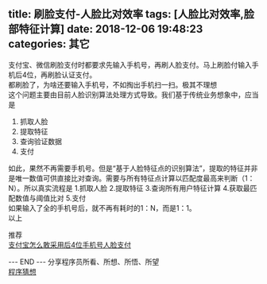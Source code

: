 title: 刷脸支付-人脸比对效率
tags: [人脸比对效率,脸部特征计算]
date: 2018-12-06 19:48:23
categories: 其它
---
支付宝、微信刷脸支付时都要求先输入手机号，再刷人脸支付。马上刷脸付输入手机后4位，再刷脸认证支付。  
都刷脸了，为啥还要输入手机号，不如掏出手机扫一扫。极其不理想  
这个问题主要由目前人脸识别算法处理方式导致。我们基于传统业务想象中，应当是
1. 抓取人脸
2. 提取特征
3. 查询验证数据
4. 支付  

如此，果然不再需要手机号。但是“基于人脸特征点的识别算法”，提取的特征并非是唯一数值可供直接比对查询。需要与所有特征点计算以匹配度最高来判断（1：N）。所以真实流程是
1.抓取人脸
2.提取特征
3.查询所有用户特征计算
4.获取最匹配数值与阈值比对
5.支付  
如果输入了全的手机号后，就不再有耗时的1：N，而是1：1。  
以上


推荐  
[支付宝怎么敢采用后4位手机号人脸支付](http://blog.520wa.com/2019/04/26/assert-facepay-dragonfly-by-4/)

---  END  ---
分享程序员所看、所想、所悟、所望  
[程序猜想](/css/images/qrcode4assert1024.jpg)